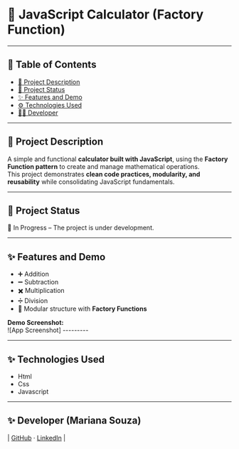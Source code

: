 # 🧮 JavaScript Calculator (Factory Function)

---

## 📑 Table of Contents
- [📖 Project Description](#-project-description)  
- [📌 Project Status](#-project-status)  
- [✨ Features and Demo](#-features-and-demo)   
- [⚙️ Technologies Used](#️-technologies-used)  
- [👩‍💻 Developer](#-developer)  

---

## 📖 Project Description
A simple and functional **calculator built with JavaScript**, using the **Factory Function pattern** to create and manage mathematical operations.  
This project demonstrates **clean code practices, modularity, and reusability** while consolidating JavaScript fundamentals.

---

## 📌 Project Status
 🔄 In Progress – The project is under development. 

---

## ✨ Features and Demo
- ➕ Addition  
- ➖ Subtraction  
- ✖️ Multiplication  
- ➗ Division  
- 🧩 Modular structure with **Factory Functions**  

**Demo Screenshot:**  
![App Screenshot] ---------

---

## ✨ Technologies Used
- Html
- Css
- Javascript
 ---

 ## ✨ Developer (Mariana Souza)
                                                                                        
| [GitHub](https://github.com/Souzzadev) · [LinkedIn](https://www.linkedin.com/in/marianabarbosa-souza/)   |
